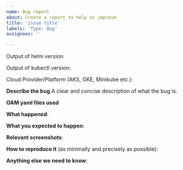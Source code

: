 ```yaml
---
name: Bug report
about: Create a report to help us improve
title: 'issue title'
labels: 'Type: Bug'
assignees: ''

---
```



Output of helm version:

Output of kubectl version:

Cloud Provider/Platform (AKS, GKE, Minikube etc.):



<!-- Thanks for filing an issue! Before hitting the button, please answer these questions. 

It's helpful to search the existing GitHub issues first.
It's likely that another user has already reported the issue you're facing, or it's a known issue that we're already aware of.

Fill in as much of the template below as you can.  If you leave out information, we can't help you as well.

Be ready for followup questions, and please respond in a timely manner. If we can't reproduce a bug or think a feature already exists, we might close your issue.  If we're wrong, PLEASE feel free to reopen it and explain why.
-->

**Describe the bug**
A clear and concise description of what the bug is.

**OAM yaml files used**

**What happened**:

<!-- If you expect some K8s resource, you could help paste the result yaml here,
for example: the result of `kubectl get pod <pod-name> -o yaml`
-->

**What you expected to happen**:

**Relevant screenshots**:


**How to reproduce it** (as minimally and precisely as possible):

<!-- If you can't reproduce, you could give rudr logs: `kubectl logs <rudr-pod>`
-->

**Anything else we need to know**:
